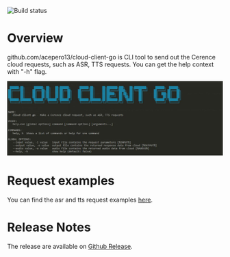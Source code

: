 ![Build status](https://travis-ci.com/cerence/github.com/acepero13/cloud-client-go.svg?branch=master)

# Overview
github.com/acepero13/cloud-client-go is CLI tool to send out the Cerence cloud requests, such as ASR, TTS requests.
You can get the help context with "-h" flag.

![ScreenShot](./asserts/Capture.JPG)

# Request examples

You can find the asr and tts request examples [here](https://github.com/cerence/github.com/acepero13/cloud-client-go/tree/master/request_examples).


# Release Notes
The release are available on [Github Release](https://github.com/cerence/github.com/acepero13/cloud-client-go/releases).
